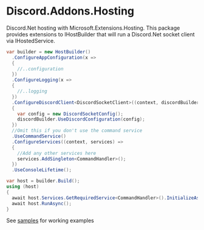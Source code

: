 # Discord.Addons.Hosting
Discord.Net hosting with Microsoft.Extensions.Hosting. 
This package provides extensions to IHostBuilder that will run a Discord.Net socket client via IHostedService. 

```csharp
var builder = new HostBuilder()               
  .ConfigureAppConfiguration(x =>
  {
    //..configuration
  })
  .ConfigureLogging(x =>
  {
    //..logging
  })
  .ConfigureDiscordClient<DiscordSocketClient>((context, discordBuilder) =>
  {
    var config = new DiscordSocketConfig();
    discordBuilder.UseDiscordConfiguration(config);
  })
  //Omit this if you don't use the command service
  .UseCommandService()
  .ConfigureServices((context, services) =>
  {
    //Add any other services here
    services.AddSingleton<CommandHandler>();
  })
  .UseConsoleLifetime();

var host = builder.Build();
using (host)
{
  await host.Services.GetRequiredService<CommandHandler>().InitializeAsync();
  await host.RunAsync();
}
```



See [samples](https://github.com/Hawxy/Discord.Addons.Hosting/tree/master/Samples) for working examples
